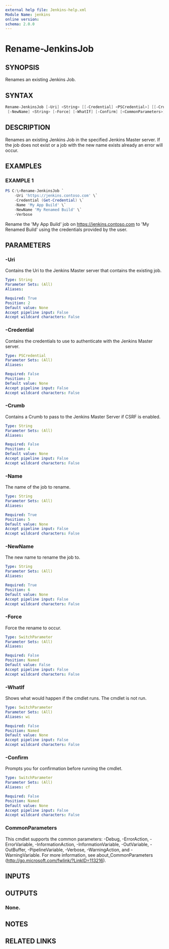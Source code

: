 ```yaml
---
external help file: Jenkins-help.xml
Module Name: jenkins
online version:
schema: 2.0.0
---
```


# Rename-JenkinsJob

## SYNOPSIS

Renames an existing Jenkins Job.

## SYNTAX

```powershell
Rename-JenkinsJob [-Uri] <String> [[-Credential] <PSCredential>] [[-Crumb] <String>] [-Name] <String>
 [-NewName] <String> [-Force] [-WhatIf] [-Confirm] [<CommonParameters>]
```

## DESCRIPTION

Renames an existing Jenkins Job in the specified Jenkins Master server.
If the job does not exist or a job with the new name exists already an error will occur.

## EXAMPLES

### EXAMPLE 1

```powershell
PS C:\>Rename-JenkinsJob `
    -Uri 'https://jenkins.contoso.com' \`
    -Credential (Get-Credential) \`
    -Name 'My App Build' \`
    -NewName 'My Renamed Build' \`
    -Verbose
```

Rename the 'My App Build' job on https://jenkins.contoso.com to 'My Renamed Build' using the credentials provided by
the user.

## PARAMETERS

### -Uri

Contains the Uri to the Jenkins Master server that contains the existing job.

```yaml
Type: String
Parameter Sets: (All)
Aliases:

Required: True
Position: 2
Default value: None
Accept pipeline input: False
Accept wildcard characters: False
```

### -Credential

Contains the credentials to use to authenticate with the Jenkins Master server.

```yaml
Type: PSCredential
Parameter Sets: (All)
Aliases:

Required: False
Position: 3
Default value: None
Accept pipeline input: False
Accept wildcard characters: False
```

### -Crumb

Contains a Crumb to pass to the Jenkins Master Server if CSRF is enabled.

```yaml
Type: String
Parameter Sets: (All)
Aliases:

Required: False
Position: 4
Default value: None
Accept pipeline input: False
Accept wildcard characters: False
```

### -Name

The name of the job to rename.

```yaml
Type: String
Parameter Sets: (All)
Aliases:

Required: True
Position: 5
Default value: None
Accept pipeline input: False
Accept wildcard characters: False
```

### -NewName

The new name to rename the job to.

```yaml
Type: String
Parameter Sets: (All)
Aliases:

Required: True
Position: 6
Default value: None
Accept pipeline input: False
Accept wildcard characters: False
```

### -Force

Force the rename to occur.

```yaml
Type: SwitchParameter
Parameter Sets: (All)
Aliases:

Required: False
Position: Named
Default value: False
Accept pipeline input: False
Accept wildcard characters: False
```

### -WhatIf

Shows what would happen if the cmdlet runs.
The cmdlet is not run.

```yaml
Type: SwitchParameter
Parameter Sets: (All)
Aliases: wi

Required: False
Position: Named
Default value: None
Accept pipeline input: False
Accept wildcard characters: False
```

### -Confirm

Prompts you for confirmation before running the cmdlet.

```yaml
Type: SwitchParameter
Parameter Sets: (All)
Aliases: cf

Required: False
Position: Named
Default value: None
Accept pipeline input: False
Accept wildcard characters: False
```

### CommonParameters

This cmdlet supports the common parameters: -Debug, -ErrorAction, -ErrorVariable, -InformationAction, -InformationVariable, -OutVariable, -OutBuffer, -PipelineVariable, -Verbose, -WarningAction, and -WarningVariable.
For more information, see about_CommonParameters (http://go.microsoft.com/fwlink/?LinkID=113216).

## INPUTS

## OUTPUTS

### None.

## NOTES

## RELATED LINKS
